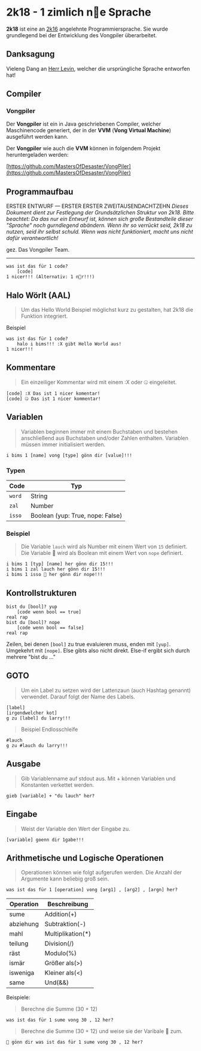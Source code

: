 # 2k18 - 1 zimlich n🍦e Sprache

**2k18** ist eine an [2k16](https://github.com/HerrLevin/2k16-spec) angelehnte Programmiersprache. Sie wurde grundlegend bei der Entwicklung des Vongpiler überarbeitet.

## Danksagung

Vieleng Dang an [Herr Levin](https://github.com/HerrLevin), welcher die ursprüngliche Sprache entworfen hat!

## Compiler

### Vongpiler

Der **Vongpiler** ist ein in Java geschriebenen Compiler, welcher Maschinencode generiert, der in der **VVM** (**Vong Virtual Machine**) ausgeführt werden kann.

Der **Vongpiler** wie auch die **VVM** können in folgendem Projekt heruntergeladen werden:

[https://github.com/MastersOfDesaster/VongPiler](https://github.com/MastersOfDesaster/VongPiler)

## Programmaufbau

ERSTER ENTWURF &mdash; ERSTER ERSTER ZWEITAUSENDACHTZEHN
*Dieses Dokument dient zur Festlegung der Grundsätzlichen Struktur von 2k18. Bitte beachtet: Da das nur ein Entwurf ist, können sich große Bestandteile dieser "Sprache" noch gurndlegend abändern. Wenn ihr so verrückt seid, 2k18 zu nutzen, seid ihr selbst schuld. Wenn was nicht funktioniert, macht uns nicht dafür verantwortlich!*

gez. Das Vongpiler Team.

---

```2k18
was ist das für 1 code?
    [code]
1 nicer!!! (Alternativ: 1 n🍦r!!!)
```

## Halo Wörlt (AAL)

> Um das Hello World Beispiel möglichst kurz zu gestalten, hat 2k18 die Funktion integriert.

Beispiel

```2k18
was ist das für 1 code?
    halo i bims!!! :X gibt Hello World aus!
1 nicer!!!
```

## Kommentare

> Ein einzeiliger Kommentar wird mit einem :X oder 🤐 eingeleitet.

```2k18
[code] :X Das ist 1 nicer komentar!
[code] 🤐 Das ist 1 nicer kommentar!
```

## Variablen

> Variablen beginnen immer mit einem Buchstaben und bestehen anschließend aus Buchstaben und/oder Zahlen enthalten. Variablen müssen immer initialisiert werden.

```2k18
i bims 1 [name] vong [type] gönn dir [value]!!!
```

### Typen

| Code   | Typ                                  |
| ------ | ------------------------------------ |
| `word` | String                               |
| `zal`  | Number                               |
| `isso` | Boolean (yup: True, nope: False)     |

### Beispiel

> Die Variable `lauch` wird als Number mit einem Wert von `15` definiert.  
> Die Variable 🦄 wird als Boolean mit einem Wert von `nope` definiert.

```2k18
i bims 1 [typ] [name] her gönn dir 15!!!
i bims 1 zal lauch her gönn dir 15!!!
i bims 1 isso 🦄 her gönn dir nope!!!
```

## Kontrollstrukturen

```2k18
bist du [bool]? yup
    [code wenn bool == true]
real rap
bist du [bool]? nope
    [code wenn bool == false]
real rap
```

Zeilen, bei denen `[bool]` zu true evaluieren muss, enden mit `[yup]`. Umgekehrt mit `[nope]`. Else gibts also nicht direkt. Else-if ergibt sich durch mehrere "bist du ..."

## GOTO

> Um ein Label zu setzen wird der Lattenzaun (auch Hashtag genannt) verwendet. Darauf folgt der Name des Labels.

```2k18
[label]
[irgendwelcher kot]
g zu [label] du larry!!!
```

> Beispiel Endlosschleife

```2k18
#lauch
g zu #lauch du larry!!!
```

## Ausgabe

> Gib Variablenname auf stdout aus. Mit + können Variablen und Konstanten verkettet werden.

```2k18
gieb [variable] + "du lauch" her?
```

## Eingabe

> Weist der Variable den Wert der Eingabe zu.

```2k18
[variable] goenn dir 1gabe!!!
```

## Arithmetische und Logische Operationen

> Operationen können wie folgt aufgerufen werden. Die Anzahl der Argumente kann beliebig groß sein.

```2k18
was ist das für 1 [operation] vong [arg1] , [arg2] , [argn] her?
```

|Operation  |Beschreibung           |
|-----------|-----------------------|
|sume       |Addition(+)            |
|abziehung  |Subtraktion(-)         |
|mahl       |Multiplikation(*)      |
|teilung    |Division(/)            |
|räst       |Modulo(%)              |
|ismär      |Größer als(>)          |
|isweniga   |Kleiner als(<)         |
|same       |Und(&&)                |

Beispiele:

> Berechne die Summe (30 + 12)

```2k18
was ist das für 1 sume vong 30 , 12 her?
```

> Berechne die Summe (30 + 12) und weise sie der Varibale 🦄 zum.

```2k18
🦄 gönn dir was ist das für 1 sume vong 30 , 12 her?
```
